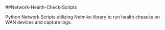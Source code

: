 ##Network-Health-Check-Scripts

Python Network Scripts utilizing Netmiko library to run health cheacks on WAN devices and capture logs.
